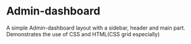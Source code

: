 # Admin-dashboard


A simple Admin-dashboard layout with a sidebar, header and main part. Demonstrates the use of CSS and HTML(CSS grid especially)
